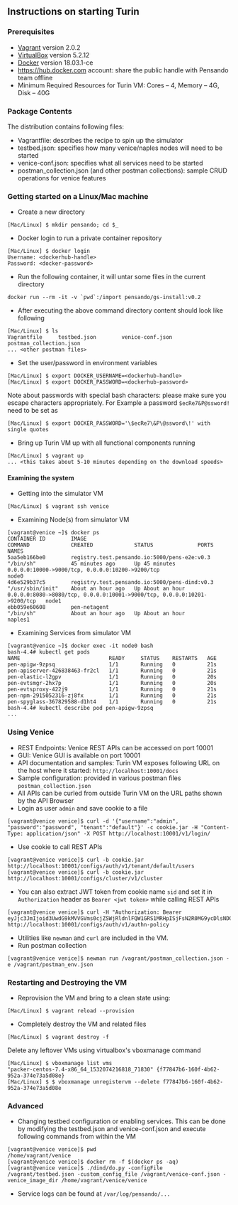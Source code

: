 
## Instructions on starting Turin

### Prerequisites
- [Vagrant](https://releases.hashicorp.com/vagrant/2.0.2/) version 2.0.2
- [VirtualBox](https://www.virtualbox.org/wiki/Download_Old_Builds_5_2) version 5.2.12
- [Docker](https://docs.docker.com/install/) version 18.03.1-ce
- https://hub.docker.com account: share the public handle with Pensando team offline
- Minimum Required Resources for Turin VM: Cores – 4, Memory – 4G, Disk – 40G

### Package Contents
The distribution contains following files:
- Vagrantfile: describes the recipe to spin up the simulator
- testbed.json: specifies how many venice/naples nodes will need to be started
- venice-conf.json: specifies what all services need to be started
- postman_collection.json (and other postman collections): sample CRUD operations for venice features

### Getting started on a Linux/Mac machine

- Create a new directory
```
[Mac/Linux] $ mkdir pensando; cd $_
```

- Docker login to run a private container repository
```
[Mac/Linux] $ docker login
Username: <dockerhub-handle>
Password: <docker-password>
```

- Run the following container, it will untar some files in the current directory
```
docker run --rm -it -v `pwd`:/import pensando/gs-install:v0.2
```

- After executing the above command directory content should look like following
```
[Mac/Linux] $ ls
Vagrantfile		testbed.json		venice-conf.json	postman_collection.json
... <other postman files>
```

- Set the user/password in environment variables
```
[Mac/Linux] $ export DOCKER_USERNAME=<dockerhub-handle>
[Mac/Linux] $ export DOCKER_PASSWORD=<dockerhub-password>
```
Note about passwords with special bash characters: please make sure you escape
characters appropriately. For Example a password `$ecRe7&P@ssword!` need to be set as
```
[Mac/Linux] $ export DOCKER_PASSWORD='\$ecRe7\&P\@ssword\!' with single quotes
```

- Bring up Turin VM up with all functional components running
```
[Mac/Linux] $ vagrant up
... <this takes about 5-10 minutes depending on the download speeds>
```

#### Examining the system
- Getting into the simulator VM
```
[Mac/Linux] $ vagrant ssh venice
```
- Examining Node(s) from simulator VM
```
[vagrant@venice ~]$ docker ps
CONTAINER ID        IMAGE                                           COMMAND             CREATED             STATUS              PORTS                                                                      NAMES
5aa5eb166be0        registry.test.pensando.io:5000/pens-e2e:v0.3    "/bin/sh"           45 minutes ago      Up 45 minutes       0.0.0.0:10000->9000/tcp, 0.0.0.0:10200->9200/tcp                           node0
4d6e529b37c5        registry.test.pensando.io:5000/pens-dind:v0.3   "/usr/sbin/init"    About an hour ago   Up About an hour    0.0.0.0:8080->8080/tcp, 0.0.0.0:10001->9000/tcp, 0.0.0.0:10201->9200/tcp   node1
ebb059e60608        pen-netagent                                    "/bin/sh"           About an hour ago   Up About an hour                                                                               naples1
```
- Examining Services from simulator VM
```
[vagrant@venice ~]$ docker exec -it node0 bash
bash-4.4# kubectl get pods
NAME                            READY     STATUS    RESTARTS   AGE
pen-apigw-9zpsq                 1/1       Running   0          21s
pen-apiserver-426838463-fr2cl   1/1       Running   0          21s
pen-elastic-l2gpv               1/1       Running   0          20s
pen-evtsmgr-2hx7p               1/1       Running   0          20s
pen-evtsproxy-422j9             1/1       Running   0          21s
pen-npm-2915052316-zj8fx        1/1       Running   0          21s
pen-spyglass-367829588-d1ht4    1/1       Running   0          21s
bash-4.4# kubectl describe pod pen-apigw-9zpsq
...
```

### Using Venice

- REST Endpoints: Venice REST APIs can be accessed on port 10001
- GUI: Venice GUI is available on port 10001 
- API documentation and samples: Turin VM exposes following URL on the host where it started: `http://localhost:10001/docs`
- Sample configuration: provided in various postman files `postman_collection.json`
- All APIs can be curled from outside Turin VM on the URL paths shown by the API Browser
- Login as user `admin` and save cookie to a file
```
[vagrant@venice venice]$ curl -d '{"username":"admin", "password":"password", "tenant":"default"}' -c cookie.jar -H "Content-Type: application/json" -X POST http://localhost:10001/v1/login/
```
- Use cookie to call  REST APIs
```
[vagrant@venice venice]$ curl -b cookie.jar http://localhost:10001/configs/auth/v1/tenant/default/users
[vagrant@venice venice]$ curl -b cookie.jar http://localhost:10001/configs/cluster/v1/cluster
```
- You can also extract JWT token from cookie name `sid` and set it in `Authorization` header as `Bearer <jwt token>` while calling REST APIs
```
[vagrant@venice venice]$ curl -H "Authorization: Bearer eyJjc3JmIjoid3UwdG9kMVVGVms0cjZSWjRldnlFQW1GRS1MRHpISjFsN2R0MG9ycDlsND0iLCJleHAiOjE1MzQ4MDA2NzksImlhdCI6MTUzNDI4MjI3OSwiaXNzIjoidmVuaWNlIiwicm9sZXMiOm51bGwsInN1YiI6ImFkbWluIiwidGVuYW50IjoiZGVmYXVsdCJ9.J00lcpOdWpTZjsnyufh5U4Sh5xpEA3EKIUBgKYHQX9juSHdg1m7larOy2BTpXYAzjVHEF2zVN_NpMzo3EETOLw" http://localhost:10001/configs/auth/v1/authn-policy
```
- Utilities like `newman` and `curl` are included in the VM.
- Run postman collection
```
[vagrant@venice venice]$ newman run /vagrant/postman_collection.json -e /vagrant/postman_env.json
```

### Restarting and Destroying the VM
- Reprovision the VM and bring to a clean state using:
```
[Mac/Linux] $ vagrant reload --provision
```
- Completely destroy the VM and related files
```
[Mac/Linux] $ vagrant destroy -f
```
Delete any leftover VMs using virtualbox's vboxmanage command
```
[Mac/Linux] $ vboxmanage list vms
"packer-centos-7.4-x86_64_1532074216818_71830" {f77847b6-160f-4b62-952a-374e73a5d08e}
[Mac/Linux] $ $ vboxmanage unregistervm --delete f77847b6-160f-4b62-952a-374e73a5d08e
```

### Advanced
- Changing testbed configuration or enabling services. This can be done by modifying the testbed.json and venice-conf.json and execute following commands from within the VM
```
[vagrant@venice venice]$ pwd
/home/vagrant/venice
[vagrant@venice venice]$ docker rm -f $(docker ps -aq)
[vagrant@venice venice]$ ./dind/do.py -configFile /vagrant/testbed.json -custom_config_file /vagrant/venice-conf.json -venice_image_dir /home/vagrant/venice/venice
```
- Service logs can be found at `/var/log/pensando/...`
